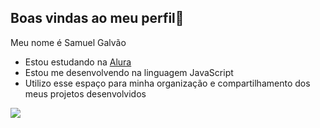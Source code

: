 ## Boas vindas ao meu perfil🖤

Meu nome é Samuel Galvão 

- Estou estudando na [Alura](https://www.alura.com.br)
- Estou me desenvolvendo na linguagem JavaScript
- Utilizo esse espaço para minha organização e compartilhamento dos meus projetos desenvolvidos


![](https://media.tenor.com/VmxCjy966YwAAAAM/the-wok-the-rock.gif)
